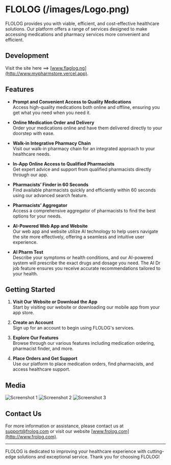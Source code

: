 # FLOLOG (/images/Logo.png)

FLOLOG provides you with viable, efficient, and cost-effective healthcare solutions. Our platform offers a range of services designed to make accessing medications and pharmacy services more convenient and efficient.

## Development

Visit the site here ==> [www.flaglog.ng](http://www.mypharmstore.vercel.app).

## Features

- **Prompt and Convenient Access to Quality Medications**  
  Access high-quality medications both online and offline, ensuring you get what you need when you need it.

- **Online Medication Order and Delivery**  
  Order your medications online and have them delivered directly to your doorstep with ease.

- **Walk-in Integrative Pharmacy Chain**  
  Visit our walk-in pharmacy chain for an integrated approach to your healthcare needs.

- **In-App Online Access to Qualified Pharmacists**  
  Get expert advice and support from qualified pharmacists directly through our app.

- **Pharmacists’ Finder in 60 Seconds**  
  Find available pharmacists quickly and efficiently within 60 seconds using our advanced search feature.

- **Pharmacists’ Aggregator**  
  Access a comprehensive aggregator of pharmacists to find the best options for your needs.

- **AI-Powered Web App and Website**  
  Our web app and website utilize AI technology to help users navigate the site more effectively, offering a seamless and intuitive user experience.

- **AI Pharm Test**  
  Describe your symptoms or health conditions, and our AI-powered system will prescribe the exact drugs and dosage you need. The AI Dr job feature ensures you receive accurate recommendations tailored to your health.

## Getting Started

1. **Visit Our Website or Download the App**  
   Start by visiting our website or downloading our mobile app from your app store.

2. **Create an Account**  
   Sign up for an account to begin using FLOLOG's services.

3. **Explore Our Features**  
   Browse through our various features including medication ordering, pharmacist finder, and more.

4. **Place Orders and Get Support**  
   Use our platform to place medication orders, find pharmacists, and access healthcare support.

## Media

![Screenshot 1](./images/floglogPics3.png)
![Screenshot 2](./images/floglogPics2.png)
![Screenshot 3](./images/floglogPics1.png)

## Contact Us

For more information or assistance, please contact us at [support@frolog.com](mailto:support@frolog.com) or visit our website [www.frolog.com](http://www.frolog.com).

---

FLOLOG is dedicated to improving your healthcare experience with cutting-edge solutions and exceptional service. Thank you for choosing FLOLOG!
